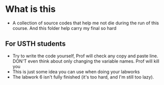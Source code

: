 # What is this

- A collection of source codes that help me not die during the run of this course.
And this folder help carry my final so hard

## For USTH students

- Try to write the code yourself, Prof will check any copy and paste line.
DON'T even think about only changing the variable names. Prof will kill you
- This is just some idea you can use when doing your labworks
- The labwork 6 isn't fully finished (it's too hard, and I'm still too lazy).
